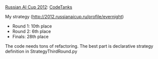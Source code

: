 [Russian AI Cup 2012](http://russianaicup.ru/): [CodeTanks](http://2012.russianaicup.ru/)

My strategy (http://2012.russianaicup.ru/profile/evernight)

* Round 1: 10th place
* Round 2: 6th place
* Finals: 28th place

The code needs tons of refactoring. The best part is declarative strategy definition in StrategyThirdRound.py
